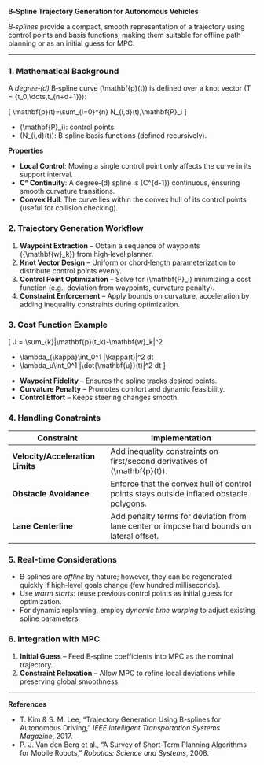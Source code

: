 **B‑Spline Trajectory Generation for Autonomous Vehicles**  

*B‑splines* provide a compact, smooth representation of a trajectory using control points and basis functions, making them suitable for offline path planning or as an initial guess for MPC.

---

### 1. Mathematical Background

A *degree‑\(d\)* B‑spline curve \(\mathbf{p}(t)\) is defined over a knot vector \(T = \{t_0,\dots,t_{n+d+1}\}\):

\[
\mathbf{p}(t)=\sum_{i=0}^{n} N_{i,d}(t)\,\mathbf{P}_i
\]

- \(\mathbf{P}_i\): control points.  
- \(N_{i,d}(t)\): B‑spline basis functions (defined recursively).  

**Properties**

- **Local Control**: Moving a single control point only affects the curve in its support interval.  
- **Cⁿ Continuity**: A degree‑\(d\) spline is \(C^{d-1}\) continuous, ensuring smooth curvature transitions.  
- **Convex Hull**: The curve lies within the convex hull of its control points (useful for collision checking).  

### 2. Trajectory Generation Workflow

1. **Waypoint Extraction** – Obtain a sequence of waypoints \(\{\mathbf{w}_k\}\) from high‑level planner.  
2. **Knot Vector Design** – Uniform or chord‑length parameterization to distribute control points evenly.  
3. **Control Point Optimization** – Solve for \(\mathbf{P}_i\) minimizing a cost function (e.g., deviation from waypoints, curvature penalty).  
4. **Constraint Enforcement** – Apply bounds on curvature, acceleration by adding inequality constraints during optimization.  

### 3. Cost Function Example

\[
J = \sum_{k}\|\mathbf{p}(t_k)-\mathbf{w}_k\|^2
+ \lambda_{\kappa}\int_0^1 \|\kappa(t)\|^2 dt
+ \lambda_u\int_0^1 \|\dot{\mathbf{u}}(t)\|^2 dt
\]

- **Waypoint Fidelity** – Ensures the spline tracks desired points.  
- **Curvature Penalty** – Promotes comfort and dynamic feasibility.  
- **Control Effort** – Keeps steering changes smooth.

### 4. Handling Constraints

| Constraint | Implementation |
|------------|----------------|
| **Velocity/Acceleration Limits** | Add inequality constraints on first/second derivatives of \(\mathbf{p}(t)\). |
| **Obstacle Avoidance** | Enforce that the convex hull of control points stays outside inflated obstacle polygons. |
| **Lane Centerline** | Add penalty terms for deviation from lane center or impose hard bounds on lateral offset. |

### 5. Real‑time Considerations

- B‑splines are *offline* by nature; however, they can be regenerated quickly if high‑level goals change (few hundred milliseconds).  
- Use *warm starts*: reuse previous control points as initial guess for optimization.  
- For dynamic replanning, employ *dynamic time warping* to adjust existing spline parameters.

### 6. Integration with MPC

1. **Initial Guess** – Feed B‑spline coefficients into MPC as the nominal trajectory.  
2. **Constraint Relaxation** – Allow MPC to refine local deviations while preserving global smoothness.  

---

**References**

- T. Kim & S. M. Lee, “Trajectory Generation Using B-splines for Autonomous Driving,” *IEEE Intelligent Transportation Systems Magazine*, 2017.  
- P. J. Van den Berg et al., “A Survey of Short‑Term Planning Algorithms for Mobile Robots,” *Robotics: Science and Systems*, 2008.